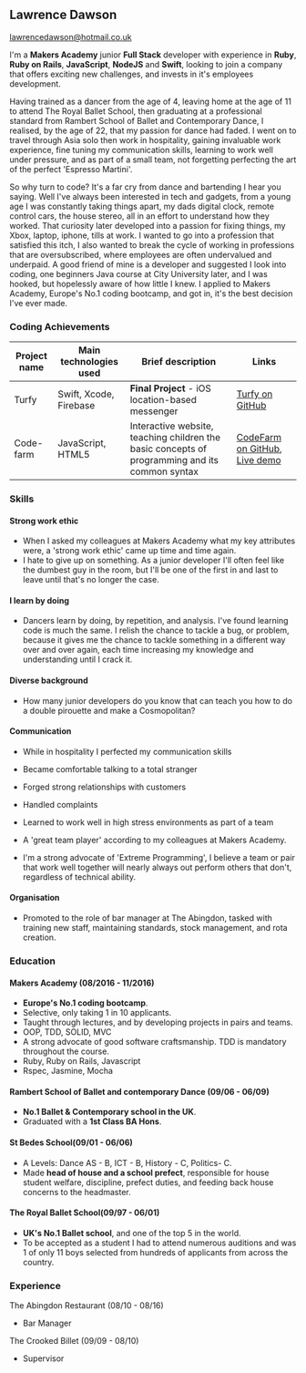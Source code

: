 

## Lawrence Dawson
lawrencedawson@hotmail.co.uk

I'm a **Makers Academy** junior **Full Stack** developer with experience in **Ruby**, **Ruby on Rails**, **JavaScript**, **NodeJS** and **Swift**, looking to join a company that offers exciting new challenges, and invests in it's employees development.

Having trained as a dancer from the age of 4, leaving home at the age of 11 to attend The Royal Ballet School, then graduating at a professional standard from Rambert School of Ballet and Contemporary Dance, I realised, by the age of 22, that my passion for dance had faded. I went on to travel through Asia solo then work in hospitality, gaining invaluable work experience, fine tuning my communication skills, learning to work well under pressure, and as part of a small team, not forgetting perfecting the art of the perfect 'Espresso Martini'.

So why turn to code? It's a far cry from dance and bartending I hear you saying. Well I've always been interested in tech and gadgets, from a young age I was constantly taking things apart, my dads digital clock, remote control cars, the house stereo, all in an effort to understand how they worked. That curiosity later developed into a passion for fixing things, my Xbox, laptop, iphone, tills at work. I wanted to go into a profession that satisfied this itch, I also wanted to break the cycle of working in professions that are oversubscribed, where employees are often undervalued and underpaid.
A good friend of mine is a developer and suggested I look into coding, one beginners Java course at City University later, and I was hooked, but hopelessly aware of how little I knew. I applied to Makers Academy, Europe's No.1 coding bootcamp, and got in, it's the best decision I've ever made.

### Coding Achievements

|Project name |Main technologies used           |Brief description                                                      |Links                                                      |
|-------------|---------------------------------|-----------------------------------------------------------------------|-----------------------------------------------------------|
|Turfy        |Swift, Xcode, Firebase           | **Final Project**  - iOS location-based messenger                                           |[Turfy on GitHub](https://github.com/lawrencedawson/turfy) |
|Code-farm    |JavaScript, HTML5                |Interactive website, teaching children the basic concepts of programming and its common syntax  |[CodeFarm on GitHub](https://github.com/ercekal/code_farm), [Live demo](http://code-farm.herokuapp.com/)|

### Skills

#### Strong work ethic

- When I asked my colleagues at Makers Academy what my key attributes were, a 'strong work ethic' came up time and time again.
- I hate to give up on something. As a junior developer I'll often feel like the dumbest guy in the room, but I'll be one of the first in and last to leave until that's no longer the case.

#### I learn by doing

- Dancers learn by doing, by repetition,  and analysis. I've found learning code is much the same. I relish the chance to tackle a bug, or problem, because it gives me the chance to tackle something in a different way over and over again, each time increasing my knowledge and understanding until I crack it.

#### Diverse background

- How many junior developers do you know that can teach you how to do a double pirouette and make a Cosmopolitan?

#### Communication

- While in hospitality I perfected my communication skills
 - Became comfortable talking to a total stranger
 - Forged strong relationships with customers
 - Handled complaints
 - Learned to work well in high stress environments as part of a team


- A 'great team player' according to my colleagues at Makers Academy.

- I'm a strong advocate of 'Extreme Programming', I believe a team or pair that work well together will nearly always out perform others that don't, regardless of technical ability.


#### Organisation

- Promoted to the role of bar manager at The Abingdon, tasked with training new staff, maintaining standards, stock management, and rota creation.

### Education

#### Makers Academy (08/2016 - 11/2016)

- **Europe's No.1 coding bootcamp**.
- Selective, only taking 1 in 10 applicants.
- Taught through lectures, and by developing projects in pairs and teams.
- OOP, TDD, SOLID, MVC
- A strong advocate of good software craftsmanship. TDD is mandatory throughout the course.
- Ruby, Ruby on Rails, Javascript
- Rspec, Jasmine, Mocha

#### Rambert School of Ballet and contemporary Dance (09/06 - 06/09)

- **No.1 Ballet & Contemporary school in the UK**.
- Graduated with a **1st Class BA Hons**.

#### St Bedes School(09/01 - 06/06)
- A Levels: Dance AS - B, ICT - B, History - C, Politics- C.
- Made **head of house and a school prefect**, responsible for house student welfare, discipline, prefect duties, and feeding back house concerns to the headmaster.

#### The Royal Ballet School(09/97 - 06/01)
- **UK's No.1 Ballet school**, and one of the top 5 in the world.
- To be accepted as a student I had to attend numerous auditions and was 1 of only 11 boys selected from hundreds of applicants from across the country.

### Experience

The Abingdon Restaurant (08/10 - 08/16)
- Bar Manager

The Crooked Billet (09/09 - 08/10)
- Supervisor
